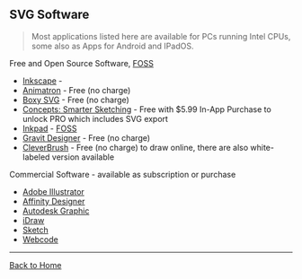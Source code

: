 ## SVG Software

> Most applications listed here are available for PCs running Intel CPUs, some also as Apps for Android and IPadOS.

Free and Open Source Software, [FOSS](https://en.wikipedia.org/wiki/Free_and_open-source_software)

* [Inkscape](https://inkscape.org/en/) - 
* [Animatron](http://www.animatron.com) - Free (no charge)
* [Boxy SVG](https://boxy-svg.com/main.html) - Free (no charge)
* [Concepts: Smarter Sketching](http://concepts.tophatch.com) - Free with $5.99 In-App Purchase to unlock PRO which includes SVG export
* [Inkpad](https://github.com/sprang/Inkpad) - [FOSS](https://en.wikipedia.org/wiki/Free_and_open-source_software)
* [Gravit Designer](https://www.designer.io/en/) - Free (no charge)
* [CleverBrush](https://www.cleverbrush.com) - Free (no charge) to draw online, there are also white-labeled version available

Commercial Software - available as subscription or purchase

* [Adobe Illustrator](http://www.adobe.com/products/illustrator.html)
* [Affinity Designer](https://affinity.serif.com/)
* [Autodesk Graphic](https://graphic.com/)
* [iDraw](http://www.indeeo.com/idraw/)
* [Sketch](https://sketch.com)
* [Webcode](http://www.webcodeapp.com/)

---
[Back to Home](https://github.com/willianjusten/awesome-svg)
